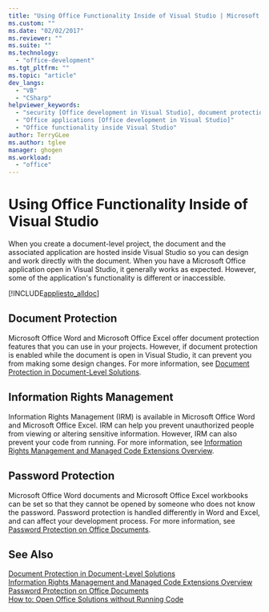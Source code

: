 ```yaml
---
title: "Using Office Functionality Inside of Visual Studio | Microsoft Docs"
ms.custom: ""
ms.date: "02/02/2017"
ms.reviewer: ""
ms.suite: ""
ms.technology: 
  - "office-development"
ms.tgt_pltfrm: ""
ms.topic: "article"
dev_langs: 
  - "VB"
  - "CSharp"
helpviewer_keywords: 
  - "security [Office development in Visual Studio], document protection"
  - "Office applications [Office development in Visual Studio]"
  - "Office functionality inside Visual Studio"
author: TerryGLee
ms.author: tglee
manager: ghogen
ms.workload: 
  - "office"
---
```

# Using Office Functionality Inside of Visual Studio
  When you create a document-level project, the document and the associated application are hosted inside Visual Studio so you can design and work directly with the document. When you have a Microsoft Office application open in Visual Studio, it generally works as expected. However, some of the application's functionality is different or inaccessible.  
  
 [!INCLUDE[appliesto_alldoc](../vsto/includes/appliesto-alldoc-md.md)]  
  
## Document Protection  
 Microsoft Office Word and Microsoft Office Excel offer document protection features that you can use in your projects. However, if document protection is enabled while the document is open in Visual Studio, it can prevent you from making some design changes. For more information, see [Document Protection in Document-Level Solutions](../vsto/document-protection-in-document-level-solutions.md).  
  
## Information Rights Management  
 Information Rights Management (IRM) is available in Microsoft Office Word and Microsoft Office Excel. IRM can help you prevent unauthorized people from viewing or altering sensitive information. However, IRM can also prevent your code from running. For more information, see [Information Rights Management and Managed Code Extensions Overview](../vsto/information-rights-management-and-managed-code-extensions-overview.md).  
  
## Password Protection  
 Microsoft Office Word documents and Microsoft Office Excel workbooks can be set so that they cannot be opened by someone who does not know the password. Password protection is handled differently in Word and Excel, and can affect your development process. For more information, see [Password Protection on Office Documents](../vsto/password-protection-on-office-documents.md).  
  
## See Also  
 [Document Protection in Document-Level Solutions](../vsto/document-protection-in-document-level-solutions.md)   
 [Information Rights Management and Managed Code Extensions Overview](../vsto/information-rights-management-and-managed-code-extensions-overview.md)   
 [Password Protection on Office Documents](../vsto/password-protection-on-office-documents.md)   
 [How to: Open Office Solutions without Running Code](../vsto/how-to-open-office-solutions-without-running-code.md)  
  
  